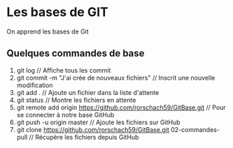 # Les bases de GIT

On apprend les bases de Git

## Quelques commandes de base

1. git log  // Affiche tous les commit
2. git commit -m "J'ai crée de nouveaux fichiers" // Inscrit une nouvelle modification
3. git add .  // Ajoute un fichier dans la liste d'attente
4. git status // Montre les fichiers en attente
5. git remote add origin https://github.com/rorschach59/GitBase.git // Pour se connecter à notre base GitHub
6. git push -u origin master  // Ajoute les fichiers sur GitHub
6. git clone https://github.com/rorschach59/GitBase.git 02-commandes-pull // Récupère les fichiers depuis GitHub
